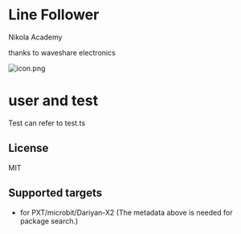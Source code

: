 #  Line Follower

Nikola Academy

thanks to waveshare electronics

![icon.png](icon.png)

# user and test 
Test can refer to test.ts

## License

MIT

## Supported targets

* for PXT/microbit/Dariyan-X2
(The metadata above is needed for package search.)

